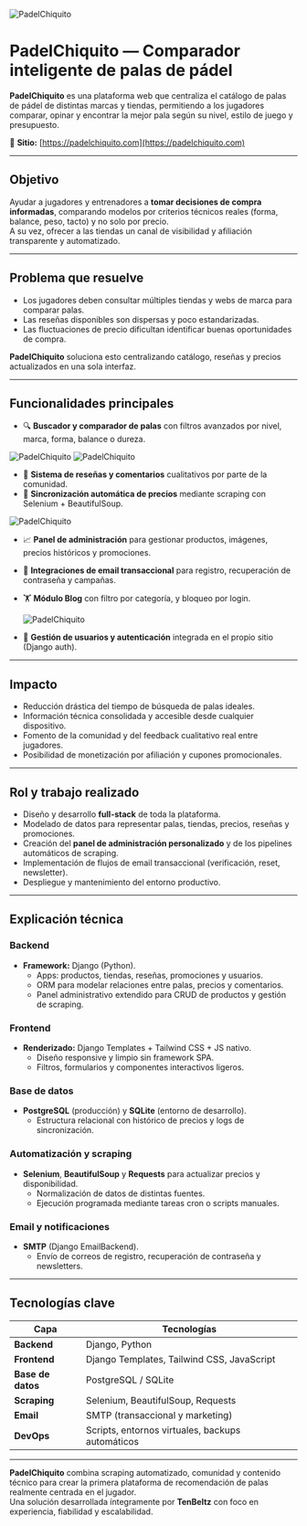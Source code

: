 ![PadelChiquito](/projects/padelchiquito.png)
# PadelChiquito — Comparador inteligente de palas de pádel

**PadelChiquito** es una plataforma web que centraliza el catálogo de palas de pádel de distintas marcas y tiendas, permitiendo a los jugadores comparar, opinar y encontrar la mejor pala según su nivel, estilo de juego y presupuesto.

🔗 **Sitio:** [https://padelchiquito.com](https://padelchiquito.com)

---

## Objetivo
Ayudar a jugadores y entrenadores a **tomar decisiones de compra informadas**, comparando modelos por criterios técnicos reales (forma, balance, peso, tacto) y no solo por precio.  
A su vez, ofrecer a las tiendas un canal de visibilidad y afiliación transparente y automatizado.

---

## Problema que resuelve
- Los jugadores deben consultar múltiples tiendas y webs de marca para comparar palas.  
- Las reseñas disponibles son dispersas y poco estandarizadas.  
- Las fluctuaciones de precio dificultan identificar buenas oportunidades de compra.  

**PadelChiquito** soluciona esto centralizando catálogo, reseñas y precios actualizados en una sola interfaz.

---

## Funcionalidades principales
- 🔍 **Buscador y comparador de palas** con filtros avanzados por nivel, marca, forma, balance o dureza.

![PadelChiquito](/projects/padelchiquito-compare.png)
![PadelChiquito](/projects/padelchiquito-search.png)


- 💬 **Sistema de reseñas y comentarios** cualitativos por parte de la comunidad.  
- 💸 **Sincronización automática de precios** mediante scraping con Selenium + BeautifulSoup. 

![PadelChiquito](/projects/padelchiquito-history.png)

- 📈 **Panel de administración** para gestionar productos, imágenes, precios históricos y promociones.  
- 📨 **Integraciones de email transaccional** para registro, recuperación de contraseña y campañas.  
- 🏋️ **Módulo Blog** con filtro por categoría, y bloqueo por login.
  
  ![PadelChiquito](/projects/padelchiquito-blog.png)


- 🔐 **Gestión de usuarios y autenticación** integrada en el propio sitio (Django auth).  

---

## Impacto
- Reducción drástica del tiempo de búsqueda de palas ideales.  
- Información técnica consolidada y accesible desde cualquier dispositivo.  
- Fomento de la comunidad y del feedback cualitativo real entre jugadores.  
- Posibilidad de monetización por afiliación y cupones promocionales.  

---

## Rol y trabajo realizado
- Diseño y desarrollo **full-stack** de toda la plataforma.  
- Modelado de datos para representar palas, tiendas, precios, reseñas y promociones.  
- Creación del **panel de administración personalizado** y de los pipelines automáticos de scraping.  
- Implementación de flujos de email transaccional (verificación, reset, newsletter).  
- Despliegue y mantenimiento del entorno productivo.  

---

## Explicación técnica

### Backend
- **Framework:** Django (Python).  
  - Apps: productos, tiendas, reseñas, promociones y usuarios.  
  - ORM para modelar relaciones entre palas, precios y comentarios.  
  - Panel administrativo extendido para CRUD de productos y gestión de scraping.  

### Frontend
- **Renderizado:** Django Templates + Tailwind CSS + JS nativo.  
  - Diseño responsive y limpio sin framework SPA.  
  - Filtros, formularios y componentes interactivos ligeros.  

### Base de datos
- **PostgreSQL** (producción) y **SQLite** (entorno de desarrollo).  
  - Estructura relacional con histórico de precios y logs de sincronización.  

### Automatización y scraping
- **Selenium**, **BeautifulSoup** y **Requests** para actualizar precios y disponibilidad.  
  - Normalización de datos de distintas fuentes.  
  - Ejecución programada mediante tareas cron o scripts manuales.  

### Email y notificaciones
- **SMTP** (Django EmailBackend).  
  - Envío de correos de registro, recuperación de contraseña y newsletters.  

---

## Tecnologías clave
| Capa | Tecnologías |
|------|--------------|
| **Backend** | Django, Python |
| **Frontend** | Django Templates, Tailwind CSS, JavaScript |
| **Base de datos** | PostgreSQL / SQLite |
| **Scraping** | Selenium, BeautifulSoup, Requests |
| **Email** | SMTP (transaccional y marketing) |
| **DevOps** | Scripts, entornos virtuales, backups automáticos |

---

**PadelChiquito** combina scraping automatizado, comunidad y contenido técnico para crear la primera plataforma de recomendación de palas realmente centrada en el jugador.  
Una solución desarrollada íntegramente por **TenBeltz** con foco en experiencia, fiabilidad y escalabilidad.